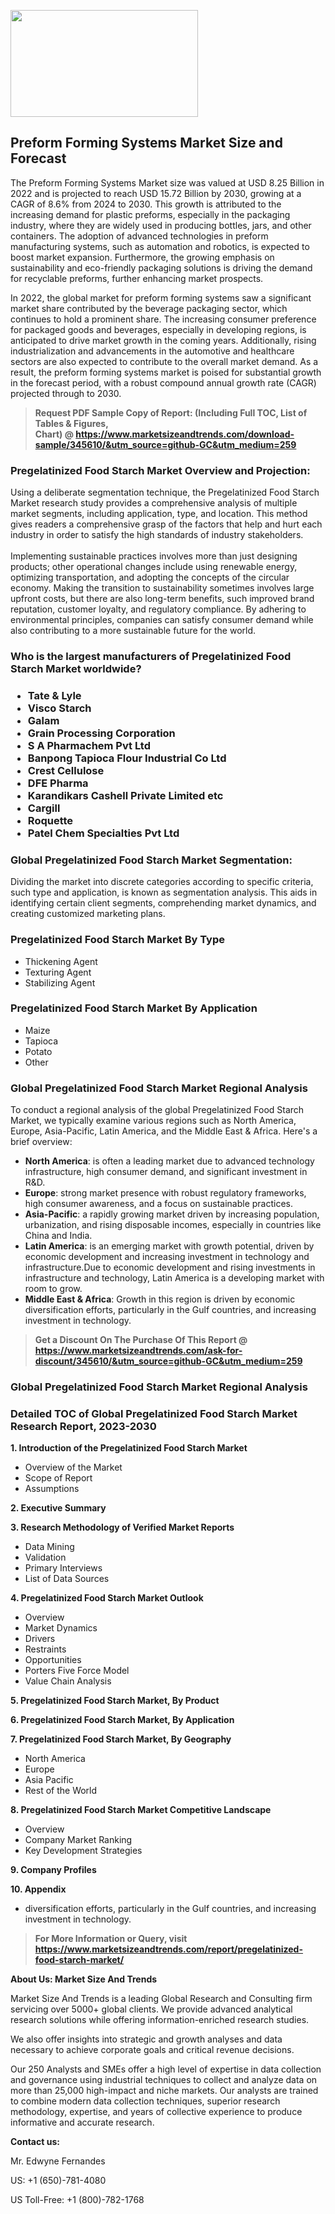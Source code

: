<p><img class="alignnone size-medium wp-image-20088" src="https://ffe5etoiles.com/wp-content/uploads/2024/12/MST1-300x171.png" alt="" width="300" height="171" /></p><h2>Preform Forming Systems Market Size and Forecast</h2><p>The Preform Forming Systems Market size was valued at USD 8.25 Billion in 2022 and is projected to reach USD 15.72 Billion by 2030, growing at a CAGR of 8.6% from 2024 to 2030. This growth is attributed to the increasing demand for plastic preforms, especially in the packaging industry, where they are widely used in producing bottles, jars, and other containers. The adoption of advanced technologies in preform manufacturing systems, such as automation and robotics, is expected to boost market expansion. Furthermore, the growing emphasis on sustainability and eco-friendly packaging solutions is driving the demand for recyclable preforms, further enhancing market prospects.</p><p>In 2022, the global market for preform forming systems saw a significant market share contributed by the beverage packaging sector, which continues to hold a prominent share. The increasing consumer preference for packaged goods and beverages, especially in developing regions, is anticipated to drive market growth in the coming years. Additionally, rising industrialization and advancements in the automotive and healthcare sectors are also expected to contribute to the overall market demand. As a result, the preform forming systems market is poised for substantial growth in the forecast period, with a robust compound annual growth rate (CAGR) projected through to 2030.</p></p><blockquote id="" class=""><strong>Request PDF Sample Copy of Report: (Including Full TOC, List of Tables &amp; Figures, Chart)&nbsp;@&nbsp;<strong><a href="https://www.marketsizeandtrends.com/download-sample/345610/&utm_source=github-GC&utm_medium=259" target="_blank">https://www.marketsizeandtrends.com/download-sample/345610/&utm_source=github-GC&utm_medium=259</a></strong></strong></blockquote><h3 id="" class="">Pregelatinized Food Starch Market&nbsp;Overview and Projection:</h3><p id="" class="">Using a deliberate segmentation technique, the Pregelatinized Food Starch Market research study provides a comprehensive analysis of multiple market segments, including application, type, and location. This method gives readers a comprehensive grasp of the factors that help and hurt each industry in order to satisfy the high standards of industry stakeholders. <br /> <br />Implementing sustainable practices involves more than just designing products; other operational changes include using renewable energy, optimizing transportation, and adopting the concepts of the circular economy. Making the transition to sustainability sometimes involves large upfront costs, but there are also long-term benefits, such improved brand reputation, customer loyalty, and regulatory compliance. By adhering to environmental principles, companies can satisfy consumer demand while also contributing to a more sustainable future for the world.</p><h3 id="" class="">Who is the largest manufacturers of&nbsp;Pregelatinized Food Starch Market worldwide?</h3><h3 class=""><p><ul><li>Tate & Lyle </li><li> Visco Starch </li><li> Galam </li><li> Grain Processing Corporation </li><li> S A Pharmachem Pvt Ltd </li><li> Banpong Tapioca Flour Industrial Co Ltd </li><li> Crest Cellulose </li><li> DFE Pharma </li><li> Karandikars Cashell Private Limited etc </li><li> Cargill </li><li> Roquette </li><li> Patel Chem Specialties Pvt Ltd</li></ul></p></h3><h3 id="" class="">Global&nbsp;Pregelatinized Food Starch Market Segmentation:</h3><p id="" class="">Dividing the market into discrete categories according to specific criteria, such type and application, is known as segmentation analysis. This aids in identifying certain client segments, comprehending market dynamics, and creating customized marketing plans.</p><h3 id="" class="">Pregelatinized Food Starch Market&nbsp;By Type</h3><p><p><ul><li>Thickening Agent</li><li> Texturing Agent</li><li> Stabilizing Agent</p></li></ul></p></p><h3 id="" class="">Pregelatinized Food Starch Market&nbsp;By Application</h3><p class=""><p><ul><li>Maize</li><li> Tapioca</li><li> Potato</li><li> Other</li></ul></p></p><h3 id="" class="">Global Pregelatinized Food Starch Market Regional Analysis</h3><p id="" class="">To conduct a regional analysis of the global Pregelatinized Food Starch Market, we typically examine various regions such as North America, Europe, Asia-Pacific, Latin America, and the Middle East &amp; Africa. Here's a brief overview:</p><ul><li><strong>North America</strong>: is often a leading market due to advanced technology infrastructure, high consumer demand, and significant investment in R&amp;D.</li><li><strong>Europe</strong>: strong market presence with robust regulatory frameworks, high consumer awareness, and a focus on sustainable practices.</li><li><strong>Asia-Pacific</strong>: a rapidly growing market driven by increasing population, urbanization, and rising disposable incomes, especially in countries like China and India.</li><li><strong>Latin America</strong>: is an emerging market with growth potential, driven by economic development and increasing investment in technology and infrastructure.Due to economic development and rising investments in infrastructure and technology, Latin America is a developing market with room to grow.</li><li><strong>Middle East &amp; Africa</strong>: Growth in this region is driven by economic diversification efforts, particularly in the Gulf countries, and increasing investment in technology.</li></ul><blockquote id="" class=""><strong>Get a Discount On The Purchase Of This Report @ <strong><a href="https://www.marketsizeandtrends.com/ask-for-discount/345610/&utm_source=github-GC&utm_medium=259" target="_blank">https://www.marketsizeandtrends.com/ask-for-discount/345610/&utm_source=github-GC&utm_medium=259</a></strong></strong></blockquote><h3 id="" class="">Global Pregelatinized Food Starch Market Regional Analysis</h3><h3 id="" class="">Detailed TOC of Global Pregelatinized Food Starch Market Research Report, 2023-2030</h3><p id="" class=""><strong>1. Introduction of the Pregelatinized Food Starch Market</strong></p><ul><li>Overview of the Market</li><li>Scope of Report</li><li>Assumptions</li></ul><p id="" class=""><strong>2. Executive Summary</strong></p><p id="" class=""><strong>3. Research Methodology of Verified Market Reports</strong></p><ul><li>Data Mining</li><li>Validation</li><li>Primary Interviews</li><li>List of Data Sources</li></ul><p id="" class=""><strong>4. Pregelatinized Food Starch Market Outlook</strong></p><ul><li>Overview</li><li>Market Dynamics</li><li>Drivers</li><li>Restraints</li><li>Opportunities</li><li>Porters Five Force Model</li><li>Value Chain Analysis</li></ul><p id="" class=""><strong>5. Pregelatinized Food Starch Market, By Product</strong></p><p id="" class=""><strong>6. Pregelatinized Food Starch Market, By Application</strong></p><p id="" class=""><strong>7. Pregelatinized Food Starch Market, By Geography</strong></p><ul><li>North America</li><li>Europe</li><li>Asia Pacific</li><li>Rest of the World</li></ul><p id="" class=""><strong>8. Pregelatinized Food Starch Market Competitive Landscape</strong></p><ul><li>Overview</li><li>Company Market Ranking</li><li>Key Development Strategies</li></ul><p id="" class=""><strong>9. Company Profiles</strong></p><p id="" class=""><strong>10. Appendix</strong></p><ul><li>diversification efforts, particularly in the Gulf countries, and increasing investment in technology.</li></ul><blockquote id="" class=""><strong>For More Information or Query, visit <strong><strong><a href="https://www.marketsizeandtrends.com/report/pregelatinized-food-starch-market/" target="_blank">https://www.marketsizeandtrends.com/report/pregelatinized-food-starch-market/</a></strong></strong></strong></blockquote><p id="" class=""><strong>About Us: Market Size And Trends</strong></p><p id="" class="">Market Size And Trends is a leading Global Research and Consulting firm servicing over 5000+ global clients. We provide advanced analytical research solutions while offering information-enriched research studies.</p><p id="" class="">We also offer insights into strategic and growth analyses and data necessary to achieve corporate goals and critical revenue decisions.</p><p id="" class="">Our 250 Analysts and SMEs offer a high level of expertise in data collection and governance using industrial techniques to collect and analyze data on more than 25,000 high-impact and niche markets. Our analysts are trained to combine modern data collection techniques, superior research methodology, expertise, and years of collective experience to produce informative and accurate research.</p><p id="" class=""><strong>Contact us:</strong></p><p id="" class="">Mr. Edwyne Fernandes</p><p id="" class="">US: +1 (650)-781-4080</p><p id="" class="">US Toll-Free: +1 (800)-782-1768</p>
